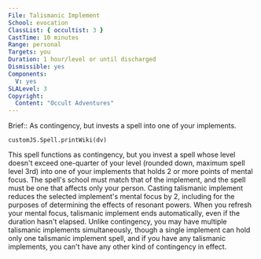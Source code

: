 ```yaml
---
File: Talismanic Implement
School: evocation
ClassList: { occultist: 3 }
CastTime: 10 minutes
Range: personal
Targets: you
Duration: 1 hour/level or until discharged
Dismissible: yes
Components:
  V: yes
SLALevel: 3
Copyright:
  Content: "Occult Adventures"
---
```

Brief:: As contingency, but invests a spell into one of your implements.

```dataviewjs
customJS.Spell.printWiki(dv)
```

This spell functions as contingency, but you invest a spell whose level doesn't exceed one-quarter of your level (rounded down, maximum spell level 3rd) into one of your implements that holds 2 or more points of mental focus. The spell's school must match that of the implement, and the spell must be one that affects only your person. Casting talismanic implement reduces the selected implement's mental focus by 2, including for the purposes of determining the effects of resonant powers. When you refresh your mental focus, talismanic implement ends automatically, even if the duration hasn't elapsed. Unlike contingency, you may have multiple talismanic implements simultaneously, though a single implement can hold only one talismanic implement spell, and if you have any talismanic implements, you can't have any other kind of contingency in effect.
